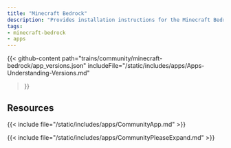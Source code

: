 ```yaml
---
title: "Minecraft Bedrock"
description: "Provides installation instructions for the Minecraft Bedrock application in TrueNAS."
tags:
- minecraft-bedrock
- apps
---
```


{{< github-content 
    path="trains/community/minecraft-bedrock/app_versions.json"
	includeFile="/static/includes/apps/Apps-Understanding-Versions.md"
>}}

## Resources

{{< include file="/static/includes/apps/CommunityApp.md" >}}

{{< include file="/static/includes/apps/CommunityPleaseExpand.md" >}}

<!--
<div class="docs-sections">

{{< doc-card title="<appname> Deployments" link="/resources/"
descr="How to deploy and configure the <appname> app." >}}

</div>
-->
